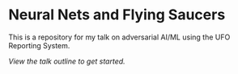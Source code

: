 # Neural Nets and Flying Saucers

This is a repository for my talk on adversarial AI/ML using the UFO Reporting System.

*View the talk outline to get started.*

